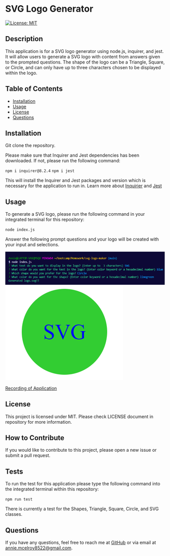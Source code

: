 # SVG Logo Generator
  [![License: MIT](https://img.shields.io/badge/License-MIT-blue.svg)](https://opensource.org/licenses/MIT)

  ## Description

This application is for a SVG logo generator using node.js, inquirer, and jest. It will allow users to generate a SVG logo with content from answers given to the prompted questions. The shape of the logo can be a Triangle, Square, or Circle, and can only have up to three characters chosen to be displayed within the logo.

  ## Table of Contents
  - [Installation](#installation)
  - [Usage](#usage)
  - [License](#license)
  - [Questions](#questions)

  ## Installation

Git clone the repository.

Please make sure that Inquirer and Jest dependencies has been downloaded. If not, please run the following command:

`npm i inquirer@8.2.4`
`npm i jest`

This will install the Inquirer and Jest packages and version which is necessary for the application to run in. Learn more about [Inquirier](https://www.npmjs.com/package/inquirer) and [Jest](https://www.npmjs.com/package/jest)

  ## Usage

To generate a SVG logo, please run the following command in your integrated terminal for this repository:

`node index.js`

Answer the following prompt questions and your logo will be created with your input and selections.

![Screenshot of prompt questions](./assets/images/svg_generator.png)
![Screenshot of example logo that says SVG in a circle](./assets/images/svg_logo_example.png)

[Recording of Application](https://drive.google.com/file/d/10ENnS4VtGkTzdl_KPWb7t9jylQyaD5e3/view)

  ## License

This project is licensed under MIT. Please check LICENSE document in repository for more information.

  ## How to Contribute

If you would like to contribute to this project, please open a new issue or submit a pull request.

  ## Tests

To run the test for this application please type the following command into the integrated terminal within this repository:

`npm run test`

There is currently a test for the Shapes, Triangle, Square, Circle, and SVG classes.

  ## Questions

  If you have any questions, feel free to reach me at [GitHub](https://github.com/Annie-McElroy) or via email at [annie.mcelroy8522@gmail.com](annie.mcelroy8522@gmail.com).